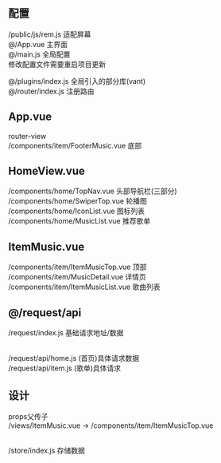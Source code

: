 ## 配置
/public/js/rem.js 适配屏幕  <br/>
@/App.vue 主界面<br/>
@/main.js 全局配置<br/>
修改配置文件需要重启项目更新<br/>

@/plugins/index.js 全局引入的部分库(vant)<br/>
@/router/index.js 注册路由<br/>

## App.vue
router-view <br/>
/components/item/FooterMusic.vue 底部 <br/>

## HomeView.vue
/components/home/TopNav.vue 头部导航栏(三部分) <br/>
/components/home/SwiperTop.vue 轮播图 <br/>
/components/home/IconList.vue 图标列表 <br/>
/components/home/MusicList.vue 推荐歌单 <br/>

## ItemMusic.vue
/components/item/ItemMusicTop.vue 顶部 <br/>
/components/item/MusicDetail.vue 详情页 <br/>
/components/item/ItemMusicList.vue 歌曲列表 <br/>


## @/request/api
/request/index.js 基础请求地址/数据 <br/><br/>

/request/api/home.js (首页)具体请求数据<br/>
/request/api/item.js (歌单)具体请求<br/>

## 设计
props父传子<br/>
/views/ItemMusic.vue -> /components/item/ItemMusicTop.vue<br/><br/>

/store/index.js 存储数据<br/>